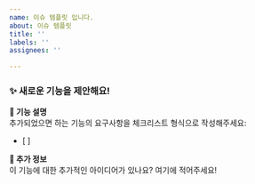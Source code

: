 ```yaml
---
name: 이슈 템플릿 입니다.
about: 이슈 템플릿
title: ''
labels: ''
assignees: ''

---
```


### ✨ 새로운 기능을 제안해요!

**📝 기능 설명**  
추가되었으면 하는 기능의 요구사항을 체크리스트 형식으로 작성해주세요:
- [ ] 

**💬 추가 정보**  
이 기능에 대한 추가적인 아이디어가 있나요? 여기에 적어주세요!

